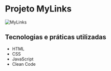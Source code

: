 # Projeto MyLinks

![MyLinks](https://imgur.com/a/BjXWzN7)

## Tecnologias e práticas utilizadas
- HTML
- CSS
- JavaScript
- Clean Code